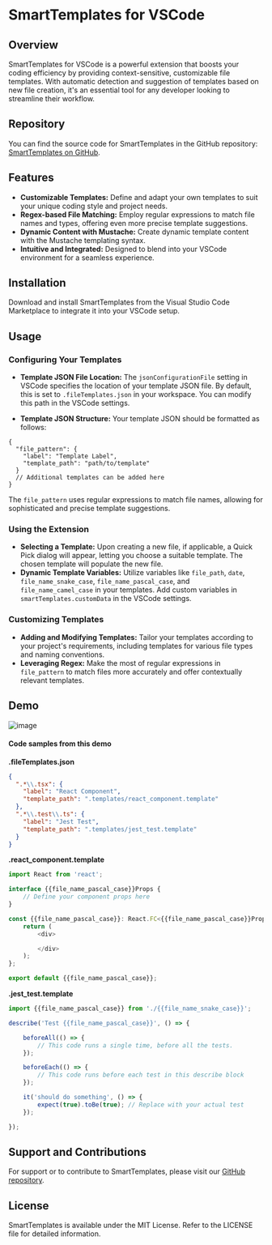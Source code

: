 # SmartTemplates for VSCode

## Overview

SmartTemplates for VSCode is a powerful extension that boosts your coding efficiency by providing context-sensitive, customizable file templates. With automatic detection and suggestion of templates based on new file creation, it's an essential tool for any developer looking to streamline their workflow.

## Repository

You can find the source code for SmartTemplates in the GitHub repository: [SmartTemplates on GitHub](https://github.com/tnesbitt210/smart-file-templates).

## Features

- **Customizable Templates:** Define and adapt your own templates to suit your unique coding style and project needs.
- **Regex-based File Matching:** Employ regular expressions to match file names and types, offering even more precise template suggestions.
- **Dynamic Content with Mustache:** Create dynamic template content with the Mustache templating syntax.
- **Intuitive and Integrated:** Designed to blend into your VSCode environment for a seamless experience.

## Installation

Download and install SmartTemplates from the Visual Studio Code Marketplace to integrate it into your VSCode setup.

## Usage

### Configuring Your Templates

- **Template JSON File Location:** The `jsonConfigurationFile` setting in VSCode specifies the location of your template JSON file. By default, this is set to `.fileTemplates.json` in your workspace. You can modify this path in the VSCode settings.

- **Template JSON Structure:** Your template JSON should be formatted as follows:

```
{
  "file_pattern": {
    "label": "Template Label",
    "template_path": "path/to/template"
  }
  // Additional templates can be added here
}
```

The `file_pattern` uses regular expressions to match file names, allowing for sophisticated and precise template suggestions.

### Using the Extension

- **Selecting a Template:** Upon creating a new file, if applicable, a Quick Pick dialog will appear, letting you choose a suitable template. The chosen template will populate the new file.
- **Dynamic Template Variables:** Utilize variables like `file_path`, `date`, `file_name_snake_case`, `file_name_pascal_case`, and `file_name_camel_case` in your templates. Add custom variables in `smartTemplates.customData` in the VSCode settings.

### Customizing Templates

- **Adding and Modifying Templates:** Tailor your templates according to your project's requirements, including templates for various file types and naming conventions.
- **Leveraging Regex:** Make the most of regular expressions in `file_pattern` to match files more accurately and offer contextually relevant templates.

## Demo

![image](https://github.com/tnesbitt210/smart-file-templates/assets/10647853/abe5c638-146c-49df-96e2-35fb848a3d22)

#### Code samples from this demo

**.fileTemplates.json**

```json
{
  ".*\\.tsx": {
    "label": "React Component",
    "template_path": ".templates/react_component.template"
  },
  ".*\\.test\\.ts": {
    "label": "Jest Test",
    "template_path": ".templates/jest_test.template"
  }
}
```

**.react_component.template**

```js
import React from 'react';

interface {{file_name_pascal_case}}Props {
    // Define your component props here
}

const {{file_name_pascal_case}}: React.FC<{{file_name_pascal_case}}Props> = (props) => {
    return (
        <div>

        </div>
    );
};

export default {{file_name_pascal_case}};
```

**.jest_test.template**

```js
import {{file_name_pascal_case}} from './{{file_name_snake_case}}';

describe('Test {{file_name_pascal_case}}', () => {

    beforeAll(() => {
        // This code runs a single time, before all the tests.
    });

    beforeEach(() => {
        // This code runs before each test in this describe block
    });

    it('should do something', () => {
        expect(true).toBe(true); // Replace with your actual test
    });

});
```

## Support and Contributions

For support or to contribute to SmartTemplates, please visit our [GitHub repository](https://github.com/tnesbitt210/smart-file-templates).

## License

SmartTemplates is available under the MIT License. Refer to the LICENSE file for detailed information.
